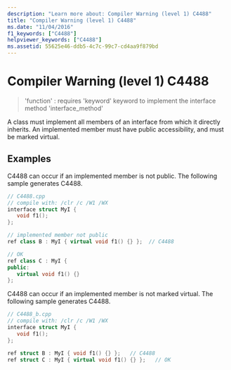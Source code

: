 ```yaml
---
description: "Learn more about: Compiler Warning (level 1) C4488"
title: "Compiler Warning (level 1) C4488"
ms.date: "11/04/2016"
f1_keywords: ["C4488"]
helpviewer_keywords: ["C4488"]
ms.assetid: 55625e46-ddb5-4c7c-99c7-cd4aa9f879bd
---
```

# Compiler Warning (level 1) C4488

> 'function' : requires 'keyword' keyword to implement the interface method 'interface_method'

A class must implement all members of an interface from which it directly inherits. An implemented member must have public accessibility, and must be marked virtual.

## Examples

C4488 can occur if an implemented member is not public. The following sample generates C4488.

```cpp
// C4488.cpp
// compile with: /clr /c /W1 /WX
interface struct MyI {
   void f1();
};

// implemented member not public
ref class B : MyI { virtual void f1() {} };  // C4488

// OK
ref class C : MyI {
public:
   virtual void f1() {}
};
```

C4488 can occur if an implemented member is not marked virtual. The following sample generates C4488.

```cpp
// C4488_b.cpp
// compile with: /clr /c /W1 /WX
interface struct MyI {
   void f1();
};

ref struct B : MyI { void f1() {} };   // C4488
ref struct C : MyI { virtual void f1() {} };   // OK
```
